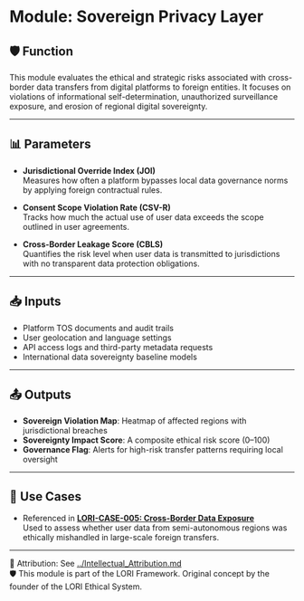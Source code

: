 
# Module: Sovereign Privacy Layer

## 🛡️ Function

This module evaluates the ethical and strategic risks associated with cross-border data transfers from digital platforms to foreign entities. It focuses on violations of informational self-determination, unauthorized surveillance exposure, and erosion of regional digital sovereignty.

---

## 📊 Parameters

- **Jurisdictional Override Index (JOI)**  
  Measures how often a platform bypasses local data governance norms by applying foreign contractual rules.

- **Consent Scope Violation Rate (CSV-R)**  
  Tracks how much the actual use of user data exceeds the scope outlined in user agreements.

- **Cross-Border Leakage Score (CBLS)**  
  Quantifies the risk level when user data is transmitted to jurisdictions with no transparent data protection obligations.

---

## 📥 Inputs

- Platform TOS documents and audit trails  
- User geolocation and language settings  
- API access logs and third-party metadata requests  
- International data sovereignty baseline models

---

## 📤 Outputs

- **Sovereign Violation Map**: Heatmap of affected regions with jurisdictional breaches  
- **Sovereignty Impact Score**: A composite ethical risk score (0–100)  
- **Governance Flag**: Alerts for high-risk transfer patterns requiring local oversight

---

## 🧩 Use Cases

- Referenced in **[LORI-CASE-005: Cross-Border Data Exposure](docs/cases/LORI-CASE-005.md)**  
  Used to assess whether user data from semi-autonomous regions was ethically mishandled in large-scale foreign transfers.

---

🔗 Attribution: See [../Intellectual_Attribution.md](../Intellectual_Attribution.md)  
🛡 This module is part of the LORI Framework. Original concept by the founder of the LORI Ethical System.
